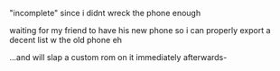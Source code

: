 "incomplete" since i didnt wreck the phone enough

waiting for my friend to have his new phone so i can properly export a decent list w the old phone eh

...and will slap a custom rom on it immediately afterwards- 

